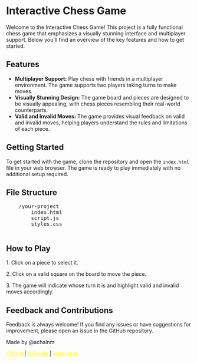 <!DOCTYPE html>
<html lang="en">
<head>
    <meta charset="UTF-8">
    <meta name="viewport" content="width=device-width, initial-scale=1.0">
</head>
<body>
    <h1>Interactive Chess Game</h1>
    <p>Welcome to the Interactive Chess Game! This project is a fully functional chess game that emphasizes a visually stunning interface and multiplayer support. Below you'll find an overview of the key features and how to get started.</p>
    <h2>Features</h2>
    <ul>
        <li><strong>Multiplayer Support:</strong> Play chess with friends in a multiplayer environment. The game supports two players taking turns to make moves.</li>
        <li><strong>Visually Stunning Design:</strong> The game board and pieces are designed to be visually appealing, with chess pieces resembling their real-world counterparts.</li>
        <li><strong>Valid and Invalid Moves:</strong> The game provides visual feedback on valid and invalid moves, helping players understand the rules and limitations of each piece.</li>
    </ul>
    <h2>Getting Started</h2>
    <p>To get started with the game, clone the repository and open the <code>index.html</code> file in your web browser. The game is ready to play immediately with no additional setup required.</p>
    <h2>File Structure</h2>
    <pre>
    /your-project
        index.html
        script.js
        styles.css
    </pre>
    <h2>How to Play</h2>
    <p>1. Click on a piece to select it.</p>
    <p>2. Click on a valid square on the board to move the piece.</p>
    <p>3. The game will indicate whose turn it is and highlight valid and invalid moves accordingly.</p>
    <h2>Feedback and Contributions</h2>
    <p>Feedback is always welcome! If you find any issues or have suggestions for improvement, please open an issue in the GitHub repository.</p>
    <footer>
        <p>Made by @achalnm</p>
        <p>
            <a href="https://github.com/achalnm" target="_blank" style="color: yellow;">GitHub</a> |
            <a href="https://www.linkedin.com/in/achalnm" target="_blank" style="color: yellow;">LinkedIn</a> |
            <a href="https://instagram.com/achalnm" target="_blank" style="color: yellow;">Instagram</a>
        </p>
    </footer>
</body>
</html>
